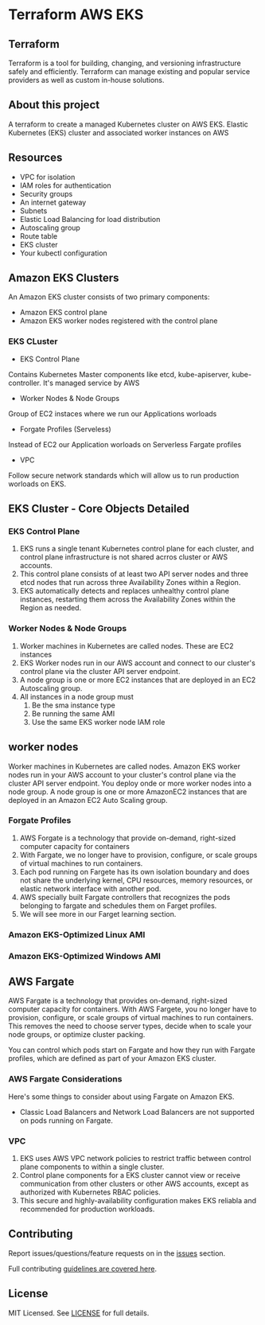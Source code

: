 # Terraform AWS EKS

## Terraform 
Terraform is a tool for building, changing, and versioning infrastructure safely and efficiently. Terraform can manage existing and popular service providers as well as custom in-house solutions.

## About this project
A terraform to create a managed Kubernetes cluster on AWS EKS. Elastic Kubernetes (EKS) cluster and associated worker instances on AWS

## Resources
* VPC for isolation
* IAM roles for authentication
* Security groups
* An internet gateway
* Subnets
* Elastic Load Balancing for load distribution
* Autoscaling group
* Route table
* EKS cluster
* Your kubectl configuration

## Amazon EKS Clusters
An Amazon EKS cluster consists of two primary components:

* Amazon EKS control plane
* Amazon EKS worker nodes registered with the control plane

### EKS CLuster 

* EKS Control Plane 
  
Contains Kubernetes Master components like etcd, kube-apiserver, kube-controller. 
It's managed service by AWS 

* Worker Nodes & Node Groups 

Group of EC2 instaces where we run our Applications worloads 

* Forgate Profiles (Serveless)

Instead of EC2 our Application worloads on Serverless Fargate profiles 

* VPC 

Follow secure network standards which will allow us to run production worloads on EKS.

## EKS Cluster -  Core Objects Detailed

### EKS Control Plane 
1. EKS runs a single tenant Kubernetes control plane for each cluster, and control
  plane infrastructure is not shared acrros cluster or AWS accounts.
2. This control plane consists of at least two API server nodes and three etcd nodes 
   that run across three Availability Zones within a Region.
3. EKS automatically detects and replaces unhealthy control plane instances, restarting
   them across the Availability Zones within the Region as needed.

### Worker Nodes & Node Groups 
1. Worker machines in Kubernetes are called nodes. These are EC2 instances
2. EKS Worker nodes run in our AWS account and connect to our cluster's control plane 
   via the cluster API server endpoint.
3. A node group is one or more EC2 instances that are deployed in an EC2 Autoscaling group.
4. All instances in a node group must
   1. Be the sma instance type 
   2. Be running the same AMI 
   3. Use the same EKS worker node IAM role 

## worker nodes

Worker machines in Kubernetes are called nodes. Amazon EKS worker nodes run in your AWS 
account to your cluster's control plane via the cluster API server endpoint. You deploy
onde or more worker nodes into a node group. A node group is one or more AmazonEC2 
instances that are deployed in an Amazon EC2 Auto Scaling group. 

### Forgate Profiles 
1. AWS Forgate is a technology that provide on-demand, right-sized computer capacity
   for containers
2. With Fargate, we no longer have to provision, configure, or scale groups of virtual 
   machines to run containers.
3. Each pod running on Fargete has its own isolation boundary and does not share the underlying
   kernel, CPU resources, memory resources, or elastic network interface with another pod.
4. AWS specially built Fargate controllers that recognizes the pods belonging to fargate and 
   schedules them on Farget profiles.
5. We will see more in our Farget learning section.
   
### Amazon EKS-Optimized Linux AMI
### Amazon EKS-Optimized Windows AMI 

## AWS Fargate

AWS Fargate is a technology that provides on-demand, right-sized computer capacity for
containers. With AWS Fargete, you no longer have to provision, configure, or scale groups
of virtual machines to run containers. This removes the need to choose server types, decide
when to scale your node groups, or optimize cluster packing.

You can control which pods start on Fargate and how they run with Fargate profiles, 
which are defined as part of your Amazon EKS cluster. 

### AWS Fargate Considerations

Here's some things to consider about using Fargate on Amazon EKS.

  * Classic Load Balancers and Network Load Balancers are not supported on pods running on Fargate. 

### VPC 
1. EKS uses AWS VPC network policies to restrict traffic between control plane components
   to within a single cluster.
2. Control plane components for a EKS cluster cannot view or receive communication from other
   clusters or other AWS accounts, except as authorized with Kubernetes RBAC policies.
3. This secure and highly-availability configuration makes EKS reliabla and recommended for 
   production workloads.

## Contributing

Report issues/questions/feature requests on in the [issues](https://github.com/agnaldom/terraform-eks/issues/new) section.

Full contributing [guidelines are covered here](https://github.com/agnaldom/terraform-eks/blob/master/.github/CONTRIBUTING.md).

## License

MIT Licensed. See [LICENSE](https://github.com/agnaldom/terraform-eks/tree/master/LICENSE) for full details.